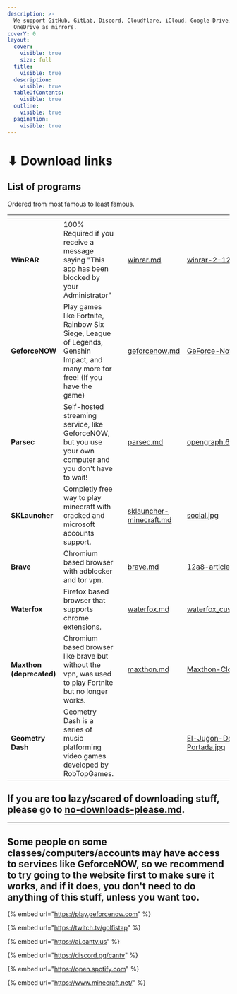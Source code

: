 ```yaml
---
description: >-
  We support GitHub, GitLab, Discord, Cloudflare, iCloud, Google Drive, and
  OneDrive as mirrors.
coverY: 0
layout:
  cover:
    visible: true
    size: full
  title:
    visible: true
  description:
    visible: true
  tableOfContents:
    visible: true
  outline:
    visible: true
  pagination:
    visible: true
---
```


# ⬇ Download links

## List of programs

Ordered from most famous to least famous.

<table data-view="cards"><thead><tr><th></th><th></th><th></th><th data-hidden data-card-target data-type="content-ref"></th><th data-hidden data-card-cover data-type="files"></th></tr></thead><tbody><tr><td><strong>WinRAR</strong></td><td>100% Required if you receive a message saying "This app has been blocked by your Administrator"</td><td></td><td><a href="download-links/winrar.md">winrar.md</a></td><td><a href=".gitbook/assets/winrar-2-1280x450-1.webp">winrar-2-1280x450-1.webp</a></td></tr><tr><td><strong>GeforceNOW</strong></td><td>Play games like Fortnite, Rainbow Six Siege, League of Legends, Genshin Impact, and many more for free! (If you have the game)</td><td></td><td><a href="download-links/geforcenow.md">geforcenow.md</a></td><td><a href=".gitbook/assets/GeForce-Now-Cloud.jpg">GeForce-Now-Cloud.jpg</a></td></tr><tr><td><strong>Parsec</strong></td><td>Self-hosted streaming service, like GeforceNOW, but you use your own computer and you don't have to wait!</td><td></td><td><a href="download-links/parsec.md">parsec.md</a></td><td><a href=".gitbook/assets/opengraph.60ec26bf.png">opengraph.60ec26bf.png</a></td></tr><tr><td><strong>SKLauncher</strong></td><td>Completly free way to play minecraft with cracked and microsoft accounts support.</td><td></td><td><a href="download-links/sklauncher-minecraft.md">sklauncher-minecraft.md</a></td><td><a href=".gitbook/assets/social.jpg">social.jpg</a></td></tr><tr><td><strong>Brave</strong></td><td>Chromium based browser with adblocker and tor vpn.</td><td></td><td><a href="download-links/brave.md">brave.md</a></td><td><a href=".gitbook/assets/12a8-article-bravebody.jpg">12a8-article-bravebody.jpg</a></td></tr><tr><td><strong>Waterfox</strong></td><td>Firefox based browser that supports chrome extensions.</td><td></td><td><a href="download-links/waterfox.md">waterfox.md</a></td><td><a href=".gitbook/assets/waterfox_custom_logo_unofficial_4x.jpg">waterfox_custom_logo_unofficial_4x.jpg</a></td></tr><tr><td><strong>Maxthon (deprecated)</strong></td><td>Chromium based browser like brave but without the vpn, was used to play Fortnite but no longer works.</td><td></td><td><a href="download-links/maxthon.md">maxthon.md</a></td><td><a href=".gitbook/assets/Maxthon-Cloud-Browser.webp">Maxthon-Cloud-Browser.webp</a></td></tr><tr><td><strong>Geometry Dash</strong></td><td>Geometry Dash is a series of music platforming video games developed by RobTopGames.</td><td></td><td></td><td><a href=".gitbook/assets/El-Jugon-De-Movil-Geometry-Dush-Portada.jpg">El-Jugon-De-Movil-Geometry-Dush-Portada.jpg</a></td></tr></tbody></table>

## If you are too lazy/scared of downloading stuff, please go to [no-downloads-please.md](no-downloads-please.md "mention").

***

## Some people on some classes/computers/accounts may have access to services like GeforceNOW, so we recommend to try going to the website first to make sure it works, and if it does, you don't need to do anything of this stuff, unless you want too.

{% embed url="https://play.geforcenow.com" %}

{% embed url="https://twitch.tv/golfistap" %}

{% embed url="https://ai.cantv.us" %}

{% embed url="https://discord.gg/cantv" %}

{% embed url="https://open.spotify.com" %}

{% embed url="https://www.minecraft.net/" %}
